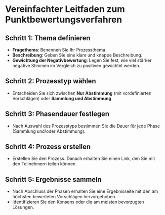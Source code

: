 # Vereinfachter Leitfaden zum Punktbewertungsverfahren

## Schritt 1: Thema definieren
- **Fragethema**: Benennen Sie Ihr Prozessthema.
- **Beschreibung**: Geben Sie eine klare und knappe Beschreibung.
- **Gewichtung der Negativbewertung**: Legen Sie fest, wie viel stärker negative Stimmen im Vergleich zu positiven gewichtet werden.

## Schritt 2: Prozesstyp wählen
- Entscheiden Sie sich zwischen **Nur Abstimmung** (mit vordefinierten Vorschlägen) oder **Sammlung und Abstimmung**.

## Schritt 3: Phasendauer festlegen
- Nach Auswahl des Prozesstyps bestimmen Sie die Dauer für jede Phase (Sammlung und/oder Abstimmung).

## Schritt 4: Prozess erstellen
- Erstellen Sie den Prozess. Danach erhalten Sie einen Link, den Sie mit den Teilnehmern teilen können.

## Schritt 5: Ergebnisse sammeln
- Nach Abschluss der Phasen erhalten Sie eine Ergebnisseite mit den am höchsten bewerteten Vorschlägen hervorgehoben.
- Identifizieren Sie den Konsens oder die am meisten bevorzugten Lösungen.
